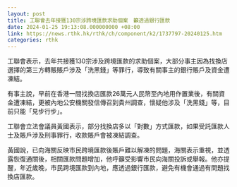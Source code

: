 ```yaml
---
layout: post
title: 工聯會去年接獲130宗涉跨境匯款求助個案　籲透過銀行匯款
date: 2024-01-25 19:13:08.000000000 +08:00
link: https://news.rthk.hk/rthk/ch/component/k2/1737797-20240125.htm
categories: rthk
---
```


工聯會表示，去年共接獲130宗涉及跨境匯款的求助個案，大部分事主因為找換店選擇的第三方轉賬賬戶涉及「洗黑錢」等罪行，導致有關事主的銀行賬戶及資金遭凍結。

有事主說，早前在香港一間找換店匯款26萬元人民幣至內地用作置業後，有關資金遭凍結，更被內地公安機關發信傳召到貴州調查，懷疑他涉及「洗黑錢」等，目前只能「見步行步」。

工聯會立法會議員黃國表示，部分找換店多以「對數」方式匯款，如果受託匯款人士及賬戶涉及刑事罪行，收款賬戶會被凍結調查。

黃國說，已向海關反映市民跨境匯款後賬戶難以解凍的問題，海關表示重視，並透露恢復通關後，相關匯款問題增加，他呼籲受影響市民向海關投訴或舉報。他亦提醒，年近歲晚，市民跨境匯款到內地，應透過銀行匯款，避免有機會通過有問題找換店匯款。
